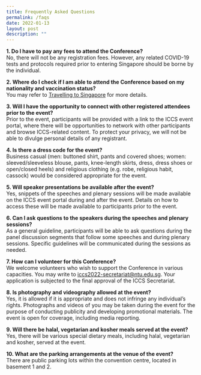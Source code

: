 ```yaml
---
title: Frequently Asked Questions
permalink: /faqs
date: 2022-01-13
layout: post
description: ""
---
```

**1.	Do I have to pay any fees to attend the Conference?**  
No, there will not be any registration fees. However, any related COVID-19 tests and protocols required prior to entering Singapore should be borne by the individual.  


**2.	Where do I check if I am able to attend the Conference based on my nationality and vaccination status?**  
You may refer to [Travelling to Singapore](https://safetravel.ica.gov.sg/stpl/vaccination-requirements) for more details. 

**3. Will I have the opportunity to connect with other registered attendees prior to the event?**  
Prior to the event, participants will be provided with a link to the ICCS event portal, where there will be opportunities to network with other participants and browse ICCS-related content. To protect your privacy, we will not be able to divulge personal details of any registrant.

**4. Is there a dress code for the event?**  
Business casual (men: buttoned shirt, pants and covered shoes; women: sleeved/sleeveless blouse, pants, knee-length skirts, dress, dress shoes or open/closed heels) and religious clothing (e.g. robe, religious habit, cassock) would be considered appropriate for the event.

**5. Will speaker presentations be available after the event?**  
Yes, snippets of the speeches and plenary sessions will be made available on the ICCS event portal during and after the event. Details on how to access these will be made available to participants prior to the event.

**6. Can I ask questions to the speakers during the speeches and plenary sessions?**  
As a general guideline, participants will be able to ask questions during the panel discussion segments that follow some speeches and during plenary sessions. Specific guidelines will be communicated during the sessions as needed.  

**7.	How can I volunteer for this Conference?**  
We welcome volunteers who wish to support the Conference in various capacities. You may write to [iccs2022-secretariat@ntu.edu.sg]([mailto:iccs2022-secretariat@ntu.edu.sg]). Your application is subjected to the final approval of the ICCS Secretariat.

**8.	Is photography and videography allowed at the event?**  
Yes, it is allowed if it is appropriate and does not infringe any individual’s rights. Photographs and videos of you may be taken during the event for the purpose of conducting publicity and developing promotional materials. The event is open for coverage, including media reporting.

**9.	Will there be halal, vegetarian and kosher meals served at the event?**  
Yes, there will be various special dietary meals, including halal, vegetarian and kosher, served at the event.

**10. What are the parking arrangements at the venue of the event?**  
There are public parking lots within the convention centre, located in basement 1 and 2.